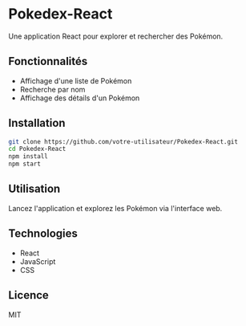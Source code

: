 # Pokedex-React

Une application React pour explorer et rechercher des Pokémon.

## Fonctionnalités

- Affichage d'une liste de Pokémon
- Recherche par nom
- Affichage des détails d'un Pokémon

## Installation

```bash
git clone https://github.com/votre-utilisateur/Pokedex-React.git
cd Pokedex-React
npm install
npm start
```

## Utilisation

Lancez l'application et explorez les Pokémon via l'interface web.

## Technologies

- React
- JavaScript
- CSS

## Licence

MIT